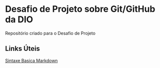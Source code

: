 # Desafio de Projeto sobre Git/GitHub da DIO
Repositório criado para o Desafio de Projeto 

## Links Úteis 
[Sintaxe Basica Markdown](https://www.markdownguide.org/basic-syntax/)
